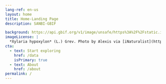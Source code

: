 ```yaml
---
lang-ref: en-us
layout: home
title: Home-Landing Page
description: SANBI-GBIF 

background: https://api.gbif.org/v1/image/unsafe/https%3A%2F%2Fstatic.inaturalist.org%2Fphotos%2F58912610%2Foriginal.jpeg%3F1577953995
imageLicense: |
  *Xylaria hypoxylon* (L.) Grev. Photo by Alexis via [iNaturalist](https://www.gbif.org/occurrence/2542961803)
cta:
  - text: Start exploring
    href: /data
    isPrimary: true
  - text: About
    href: /about
permalink: /
---
```

<!----
.home1 {
  padding: 10px; /* some padding */
  text-align: center; /* center the text */
  background: green; /* green background */
  color: black; /* black text color */
  font-family: Arial, sans-serif; /*Font*/
  font-size: 30px;
  margin: 0px;
  }
ol {
list-style-type:upper=alpha;}


<p> class="home1">SANBI-GBIF
South African National Biodiversity Institute –  Global Biodiversity Information Facility 

SANBI-GBIF aims to grow and support a network of partners in biodiversity informatics through capacity enhancement and data mobilization, publication and use</strong>
Your Gateway to news and occurrence records of South Africa
Your Gateways to news and occurrence records published by South African Institutions</p>

<p>SANBI-GBIF is the South African Voting  Node of the Global Biodiversity Information Facility (GBIF) and is funded by the Department of Science and Innovation.  The Vision of the SANBI-GBIF Node is to contribute to South Africa’s sustainable development by facilitating access to biodiversity and related information on the internet.
This portal was created as part of the GBIF National Portal Implementation Project and aims to provide resources, news and information of activities and efforts of Nodes at the National level</p>
 
<h2><strong>SANBI-GBIF Strategic Objectives</strong></h2>
<ol>
 <li> Promoting the <strong>sharing of data</strong> and information under a common set of <strong>standards</strong></li>
 <li> Contributing to education, training and <strong>capacity enhancement</strong>, and to <strong>develop biodiversity informatics as a field of science.</strong></li>
 <li> To develop a stronger network of biodiversity informatics professionals through coordination </li> 
 <li> Supporting data use through highlighting the impacts of data mobilisation across the data-science-policy interface</li>
 <li> Advising on <strong>national</strong> and <strong>international</strong> initiatives, and strategy development to further support efforts to grow the impact of the SANBI-GBIF Node</li>










